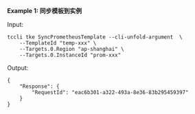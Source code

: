 **Example 1: 同步模板到实例**



Input: 

```
tccli tke SyncPrometheusTemplate --cli-unfold-argument  \
    --TemplateId "temp-xxx" \
    --Targets.0.Region "ap-shanghai" \
    --Targets.0.InstanceId "prom-xxx"
```

Output: 
```
{
    "Response": {
        "RequestId": "eac6b301-a322-493a-8e36-83b295459397"
    }
}
```

